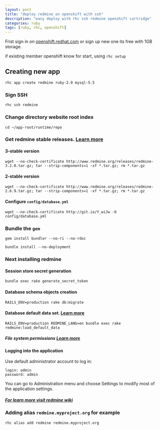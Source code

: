 ```yaml
---
layout: post
title: "deploy redmine on openshift with ssh"
description: "easy deploy with rhc ssh redmine openshift cartridge"
categories: ruby
tags: [ruby, rhc, openshift]
---
```


Frist sign in on [openshift.redhat.com](https://openshift.redhat.com/app/login) or sign up new one its free with 1GB storage.

if existing member openshift know for start, using `rhc setup`

## Creating new app

~~~
rhc app create redmine ruby-2.0 mysql-5.5
~~~

### Sign SSH

~~~
rhc ssh redmine
~~~

### Change directory website root index

~~~
cd ~/app-root/runtime/repo
~~~

### Get redmine stable releases. [Learn more](http://bit.ly/1nLiH6m)

#### 3-stable version

~~~
wget --no-check-certificate http://www.redmine.org/releases/redmine-3.2.0.tar.gz; tar --strip-components=1 -xf *.tar.gz; rm *.tar.gz
~~~

#### 2-stable version

~~~
wget --no-check-certificate http://www.redmine.org/releases/redmine-2.6.9.tar.gz; tar --strip-components=1 -xf *.tar.gz; rm *.tar.gz
~~~

#### Configure `config/database.yml`

~~~
wget --no-check-certificate http://git.io/Y_wiJw -O config/database.yml
~~~

### Bundle the `gem`

~~~
gem install bundler --no-ri --no-rdoc
~~~

~~~
bundle install --no-deployment
~~~

### Next installing redmine

#### Session store secret generation

~~~
bundle exec rake generate_secret_token
~~~

#### Database schema objects creation

~~~
RAILS_ENV=production rake db:migrate
~~~

#### Database default data set. [Learn more](http://www.redmine.org/projects/redmine/wiki/RedmineInstall#Step-7-Database-default-data-set)

~~~
RAILS_ENV=production REDMINE_LANG=en bundle exec rake redmine:load_default_data
~~~

##### File system permissions [Learn more](http://www.redmine.org/projects/redmine/wiki/RedmineInstall#Step-8-File-system-permissions)

#### Logging into the application

Use default administrator account to log in:

~~~
login: admin
password: admin
~~~

You can go to Administration menu and choose Settings to modify most of the application settings.

##### [For learn more visit redmine wiki](http://bit.ly/1igVc0Z)

### Adding alias `redmine.myproject.org` for example

~~~
rhc alias add redmine redmine.myproject.org
~~~
